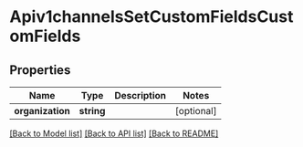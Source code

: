 # Apiv1channelsSetCustomFieldsCustomFields

## Properties
Name | Type | Description | Notes
------------ | ------------- | ------------- | -------------
**organization** | **string** |  | [optional] 

[[Back to Model list]](../../README.md#documentation-for-models) [[Back to API list]](../../README.md#documentation-for-api-endpoints) [[Back to README]](../../README.md)

